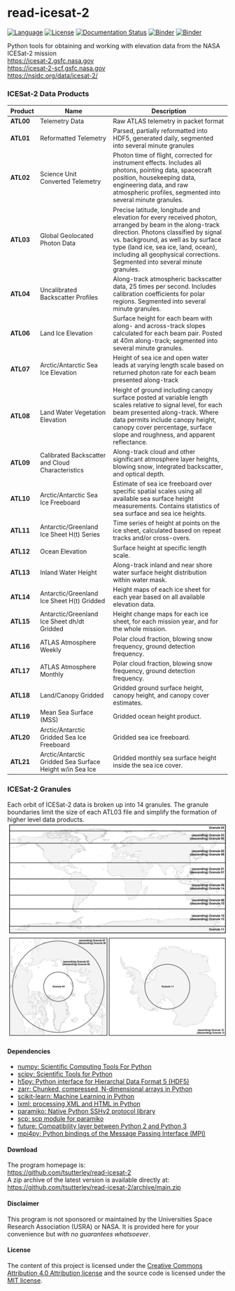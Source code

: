read-icesat-2
=============

[![Language](https://img.shields.io/badge/python-v3.7-green.svg)](https://www.python.org/)
[![License](https://img.shields.io/badge/license-MIT-green.svg)](https://github.com/tsutterley/read-ICESat-2/blob/main/LICENSE)
[![Documentation Status](https://readthedocs.org/projects/read-icesat-2/badge/?version=latest)](https://read-icesat-2.readthedocs.io/en/latest/?badge=latest)
[![Binder](https://mybinder.org/badge_logo.svg)](https://mybinder.org/v2/gh/tsutterley/read-ICESat-2/main)
[![Binder](https://binder.pangeo.io/badge.svg)](https://binder.pangeo.io/v2/gh/tsutterley/read-ICESat-2/main)

Python tools for obtaining and working with elevation data from the NASA ICESat-2 mission  
https://icesat-2.gsfc.nasa.gov  
https://icesat-2-scf.gsfc.nasa.gov  
https://nsidc.org/data/icesat-2/  

### ICESat-2 Data Products

| Product | Name | Description |
| ------- | ---- | ----------- |
| **ATL00** | Telemetry Data | Raw ATLAS telemetry in packet format|
| **ATL01** | Reformatted Telemetry | Parsed, partially reformatted into HDF5, generated daily, segmented into several minute granules|
| **ATL02** | Science Unit Converted Telemetry | Photon time of flight, corrected for instrument effects. Includes all photons, pointing data, spacecraft position, housekeeping data, engineering data, and raw atmospheric profiles, segmented into several minute granules.|
| **ATL03** | Global Geolocated Photon Data | Precise latitude, longitude and elevation for every received photon, arranged by beam in the along-track direction. Photons classified by signal vs. background, as well as by surface type (land ice, sea ice, land, ocean), including all geophysical corrections. Segmented into several minute granules.|
| **ATL04** | Uncalibrated Backscatter Profiles | Along-track atmospheric backscatter data, 25 times per second. Includes calibration coefficients for polar regions. Segmented into several minute granules.|
| **ATL06** | Land Ice Elevation | Surface height for each beam with along- and across-track slopes calculated for each beam pair. Posted at 40m along-track; segmented into several minute granules.|
| **ATL07** | Arctic/Antarctic Sea Ice Elevation | Height of sea ice and open water leads at varying length scale based on returned photon rate for each beam presented along-track|
| **ATL08** | Land Water Vegetation Elevation | Height of ground including canopy surface posted at variable length scales relative to signal level, for each beam presented along-track. Where data permits include canopy height, canopy cover percentage, surface slope and roughness, and apparent reflectance.|
| **ATL09** | Calibrated Backscatter and Cloud Characteristics  | Along-track cloud and other significant atmosphere layer heights, blowing snow, integrated backscatter, and optical depth.|
| **ATL10** | Arctic/Antarctic Sea Ice Freeboard | Estimate of sea ice freeboard over specific spatial scales using all available sea surface height measurements. Contains statistics of sea surface and sea ice heights.|
| **ATL11** | Antarctic/Greenland Ice Sheet H(t) Series | Time series of height at points on the ice sheet, calculated based on repeat tracks and/or cross-overs.|
| **ATL12** | Ocean Elevation | Surface height at specific length scale.|
| **ATL13** | Inland Water Height | Along-track inland and near shore water surface height distribution within water mask.|
| **ATL14** | Antarctic/Greenland Ice Sheet H(t) Gridded | Height maps of each ice sheet for each year based on all available elevation data.|
| **ATL15** | Antarctic/Greenland Ice Sheet dh/dt Gridded | Height change maps for each ice sheet, for each mission year, and for the whole mission.|
| **ATL16** | ATLAS Atmosphere Weekly | Polar cloud fraction, blowing snow frequency, ground detection frequency.|
| **ATL17** | ATLAS Atmosphere Monthly | Polar cloud fraction, blowing snow frequency, ground detection frequency.|
| **ATL18** | Land/Canopy Gridded | Gridded ground surface height, canopy height, and canopy cover estimates.|
| **ATL19** | Mean Sea Surface (MSS) | Gridded ocean height product.|
| **ATL20** | Arctic/Antarctic Gridded Sea Ice Freeboard | Gridded sea ice freeboard.|
| **ATL21** | Arctic/Antarctic Gridded Sea Surface Height w/in Sea Ice | Gridded monthly sea surface height inside the sea ice cover.|

### ICESat-2 Granules
Each orbit of ICESat-2 data is broken up into 14 granules.  The granule boundaries limit the size of each ATL03 file and simplify the formation of higher level data products.  
![ICESat-2-global-granules](./icesat2_toolkit/data/ICESat-2_granules_global.png)  
![ICESat-2-polar-granules](./icesat2_toolkit/data/ICESat-2_granules_polar.png)  

#### Dependencies
 - [numpy: Scientific Computing Tools For Python](https://numpy.org)  
 - [scipy: Scientific Tools for Python](https://docs.scipy.org/doc/)  
 - [h5py: Python interface for Hierarchal Data Format 5 (HDF5)](http://h5py.org)  
 - [zarr: Chunked, compressed, N-dimensional arrays in Python](https://github.com/zarr-developers/zarr-python)  
 - [scikit-learn: Machine Learning in Python](https://scikit-learn.org/stable/index.html)  
 - [lxml: processing XML and HTML in Python](https://pypi.python.org/pypi/lxml)  
 - [paramiko: Native Python SSHv2 protocol library](http://www.paramiko.org/)  
 - [scp: scp module for paramiko](https://github.com/jbardin/scp.py)  
 - [future: Compatibility layer between Python 2 and Python 3](http://python-future.org/)  
 - [mpi4py: Python bindings of the Message Passing Interface (MPI)](https://mpi4py.readthedocs.io/en/stable/)  

#### Download
The program homepage is:   
https://github.com/tsutterley/read-icesat-2   
A zip archive of the latest version is available directly at:    
https://github.com/tsutterley/read-icesat-2/archive/main.zip  

#### Disclaimer  
This program is not sponsored or maintained by the Universities Space Research Association (USRA) or NASA.  It is provided here for your convenience but _with no guarantees whatsoever_.  

#### License
The content of this project is licensed under the [Creative Commons Attribution 4.0 Attribution license](https://creativecommons.org/licenses/by/4.0/) and the source code is licensed under the [MIT license](LICENSE).  
